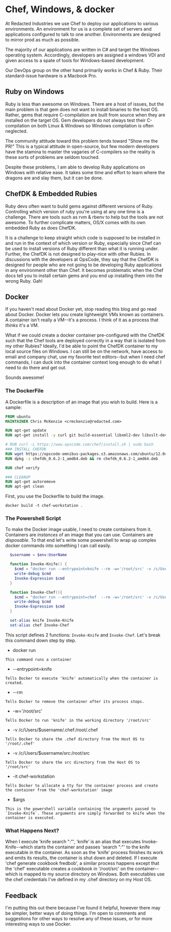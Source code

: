 # Chef, Windows, & docker

At Redacted Industries we use Chef to deploy our applications to various environments. An environment for us is a complete set of servers and applications configured to talk to one another. Environments are designed to mirror prod as much as possible.

The majority of our applications are written in C# and target the Windows operating system. Accordingly, developers are assigned a windows VDI and given access to a spate of tools for Windows-based development.

Our DevOps group on the other hand primarily works in Chef & Ruby. Their standard-issue hardware is a Macbook Pro.

## Ruby on Windows

Ruby is less than awesome on Windows. There are a host of issues, but the main problem is that gem does not want to install binaries to the host OS. Rather, gems that require C-compilation are built from source when they are installed on the target OS. Gem developers do not always test their C-compilation on both Linux & Windows so Windows compilation is often neglected.

The community attitude toward this problem tends toward "Show me the PR!" This is a typical attitude in open-source, but few modern developers have the stamina to master the vagaries of C-compilers so the reality is these sorts of problems are seldom touched.

Despite these problems, I am able to develop Ruby applications on Windows with relative ease. It takes some time and effort to learn where the dragons are and slay them, but it can be done.

## ChefDK & Embedded Rubies

Ruby devs often want to build gems against different versions of Ruby. Controlling which version of ruby you're using at any one time is a challenge. There are tools such as rvm & rbenv to help but the tools are not awesome. To further complicate matters, OS/X comes with its own embedded Ruby as does ChefDK.

It is a challenge to keep straight which code is supposed to be installed in and run in the context of which version or Ruby, especially since Chef can be used to install versions of Ruby different than what it is running under. Further, the ChefDK is not designed to play-nice with other Rubies. In discussions with the developers at OpsCode, they say that the ChefDK is designed for people who are not going to be developing Ruby applications in any environment other than Chef. It becomes problematic when the Chef docs tell you to install certain gems and you end up installing them into the wrong Ruby. Gah!

## Docker

If you haven't read about Docker yet, stop reading this blog and go read about Docker. Docker lets you create lightweight VMs known as containers. A container isn't really a VM--it's a process. I think of it as a process that _thinks_ it's a VM.

What if we could create a docker container pre-configured with the ChefDK such that the Chef tools are deployed correctly in a way that is isolated from my other Rubies? Ideally, I'd be able to point the ChefDK container to my local source files on Windows. I can still be on the network, have access to email and company chat, use my favorite text editors--but when I need chef commands, I can duck into the container context long enough to do what I need to do there and get out.

Sounds awesome!

### The DockerFile

A Dockerfile is a description of an image that you wish to build. Here is a sample:

```Dockerfile
FROM ubuntu
MAINTAINER Chris McKenzie <crmckenzie@redacted.com>

RUN apt-get update
RUN apt-get install -y curl git build-essential libxml2-dev libxslt-dev wget lsb-release

# RUN curl -L https://www.opscode.com/chef/install.sh | sudo bash
### INSTALL CHEFDK
RUN wget https://opscode-omnibus-packages.s3.amazonaws.com/ubuntu/12.04/x86_64/chefdk_0.6.2-1_amd64.deb
RUN dpkg -i chefdk_0.6.2-1_amd64.deb && rm chefdk_0.6.2-1_amd64.deb

RUN chef verify

### CLEANUP
RUN apt-get autoremove
RUN apt-get clean
```

First, you use the Dockerfile to build the image.

```
docker build -t chef-workstation .
```

### The Powershell Script

To make the Docker image usable, I need to create containers from it.  Containers are _instances_ of an image that you can use. Containers are _disposable_. To that end let's write some powershell to wrap up complex docker commands into something I can call easily.

```powershell
  $username = $env:UserName

  function Invoke-Knife() {
    $cmd = "docker run --entrypoint=knife --rm -w='/root/src' -v /c/Users/$username/.chef:/root/.chef -v /c/Users/$username/src:/root/src -it chef-workstation $args"
    write-debug $cmd
    Invoke-Expression $cmd
  }

  function Invoke-Chef(){
    $cmd = "docker run --entrypoint=chef  --rm -w='/root/src' -v /c/Users/$username/.chef:/root/.chef -v /c/Users/$username/src:/root/src -it chef-workstation $args"
    write-debug $cmd
    Invoke-Expression $cmd
  }

  set-alias knife Invoke-Knife
  set-alias chef Invoke-Chef
```

This script defines 2 functions: `Invoke-Knife` and `Invoke-Chef`. Let's break this command down step by step.

* docker run
```
This command runs a container
```
* --entrypoint=knife
```
Tells Docker to execute 'knife' automatically when the container is created.
```
* --rm
```
Tells Docker to remove the container after its process stops.
```
* -w='/root/src'
```
Tells Docker to run 'knife' in the working directory '/root/src'
```
* -v /c/Users/$username/.chef:/root/.chef
```
Tells Docker to share the .chef directory from the Host OS to '/root/.chef'
```
* -v /c/Users/$username/src:/root/src
```
Tells Docker to share the src directory from the Host OS to '/root/src'
```
* -it chef-workstation
```
Tells Docker to allocate a tty for the container process and create the container from the 'chef-workstation' image
```

* $args
```
This is the powershell variable containing the arguments passed to `Invoke-Knife`. These arguments are simply forwarded to knife when the container is executed.
```

### What Happens Next?

When I execute 'knife search "*:*"', 'knife' is an alias that executes Invoke-Knife--which starts the container and passes 'search "*:*"' to the knife executable in the container. As soon as the 'knife' process finishes its work and emits its results, the container is shut down and deleted.  If I execute 'chef generate cookbook fredbob', a similar process happens except that the 'chef' executable creates a cookbook in '/root/src' on the container--which is mapped to my source directory on Windows. Both executables use the chef credentials I've defined in my .chef directory on my Host OS.

## Feedback

I'm putting this out there because I've found it helpful, however there may be simpler, better ways of doing things. I'm open to comments and suggestions for other ways to resolve any of these issues, or for more interesting ways to use Docker.
